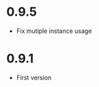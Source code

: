 0.9.5
====================
* Fix mutiple instance usage

0.9.1
====================
* First version
